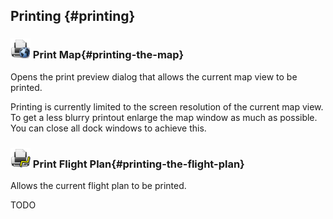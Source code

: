 ## Printing {#printing}

### ![Print Map](../images/icons/printmap.png "Print Map") Print Map{#printing-the-map}

Opens the print preview dialog that allows the current map view to be printed.

Printing is currently limited to the screen resolution
of the current map view. To get a less blurry printout enlarge the map window as much as possible. You
can close all dock windows to achieve this.

### ![Print Flight Pan](../images/icons/printflightplan.png "Print Flight Plan") Print Flight Plan{#printing-the-flight-plan}

Allows the current flight plan to be printed.

TODO

